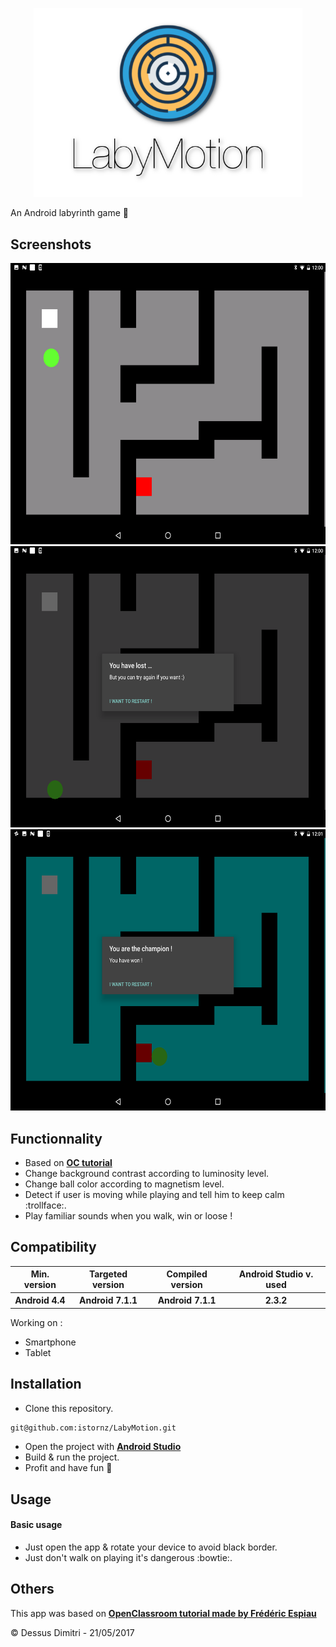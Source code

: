 <p align="center">
  <img src="./logo.png" width="430" />
</p>

An Android labyrinth game :space_invader:

## Screenshots
<img src="./screenshots/game.png" width="600" height="450"/> <img src="./screenshots/loose.png" width="600" height="450"/> <img src="./screenshots/win.png" width="600" height="450"/>

## Functionnality

- Based on [**OC tutorial**](https://openclassrooms.com/courses/creez-des-applications-pour-android/tp-un-labyrinthe)
- Change background contrast according to luminosity level.
- Change ball color according to magnetism level.
- Detect if user is moving while playing and tell him to keep calm :trollface:.
- Play familiar sounds when you walk, win or loose !

## Compatibility

<table>
<tr>
  <th><b>Min. version</b></th>
  <th><b>Targeted version</b></th>
  <th><b>Compiled version</b></th>
  <th><b>Android Studio v. used</b></th>
</tr>
<tr>
  <th>Android 4.4</th>
  <th>Android 7.1.1</th>
  <th>Android 7.1.1</th>
  <th>2.3.2</th>
</tr>
</table>

Working on :
- Smartphone
- Tablet

## Installation

- Clone this repository.
```sh
git@github.com:istornz/LabyMotion.git
```
- Open the project with [**Android Studio**](https://developer.android.com/studio/index.html)
- Build & run the project.
- Profit and have fun :tada:

## Usage

#### Basic usage
- Just open the app & rotate your device to avoid black border.
- Just don't walk on playing it's dangerous :bowtie:.

## Others

This app was based on [**OpenClassroom tutorial made by Frédéric Espiau**](https://openclassrooms.com/courses/creez-des-applications-pour-android/tp-un-labyrinthe)

© Dessus Dimitri - 21/05/2017